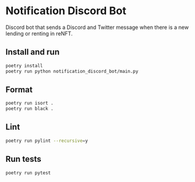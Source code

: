 # Notification Discord Bot

Discord bot that sends a Discord and Twitter message when there is a new lending or renting in reNFT.

## Install and run

```bash
poetry install
poetry run python notification_discord_bot/main.py
```

## Format

```bash
poetry run isort .
poetry run black .
```

## Lint

```bash
poetry run pylint --recursive=y
```

## Run tests

```bash
poetry run pytest
```
